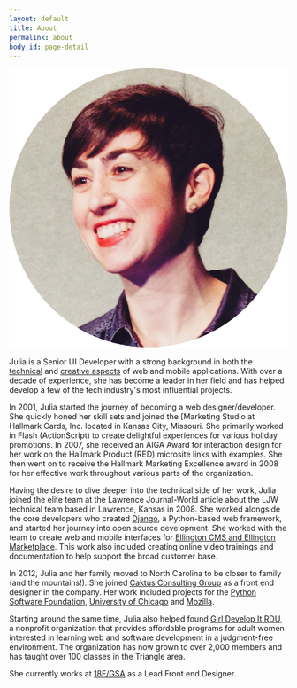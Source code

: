 ```yaml
---
layout: default
title: About
permalink: about
body_id: page-detail
---
```

<img src="/assets/images/julia-elman.png" alt="Julia Elman" class="profile">

<p>Julia is a Senior UI Developer with a strong background in both the <a href="https://github.com/juliaelman/">technical</a> and <a href="https://dribbble.com/juliaelman/">creative aspects</a> of web and mobile applications. With over a decade of experience, she has become a leader in her field and has helped develop a few of the tech industry's most influential projects.</p>


<p>In 2001, Julia started the journey of becoming a web designer/developer. She quickly honed her skill sets and joined the [Marketing Studio at Hallmark Cards, Inc. located in Kansas City, Missouri. She primarily worked in Flash (ActionScript) to create delightful experiences for various holiday promotions. In 2007, she received an AIGA Award for interaction design for her work on the Hallmark Product (RED) microsite links with examples. She then went on to receive the Hallmark Marketing Excellence award in 2008 for her effective work throughout various parts of the organization.</p>

<p>Having the desire to dive deeper into the technical side of her work, Julia joined the elite team at the Lawrence Journal-World article about the LJW technical team based in Lawrence, Kansas in 2008. She worked alongside the core developers who created <a href="https://djangoproject.com/">Django</a>, a Python-based web framework, and started her journey into open source development. She worked with the team to create web and mobile interfaces for <a href="http://www.ellingtoncms.com/">Ellington CMS and Ellington Marketplace</a>. This work also included creating online video trainings and documentation to help support the broad customer base.</p>

<p>In 2012, Julia and her family moved to North Carolina to be closer to family (and the mountains!). She joined <a href="https://caktusgroup.com/">Caktus Consulting Group</a> as a front end designer in the company. Her work included projects for the <a href="https://www.python.org/psf/">Python Software Foundation</a>, <a href="http://www.uchicago.edu/">University of Chicago</a> and <a href="https://www.mozilla.org/en-US/">Mozilla</a>.</p>

<p>Starting around the same time, Julia also helped found <a href="https://www.girldevelopit.com/chapters/raleigh-durham">Girl Develop It RDU</a>, a nonprofit organization that provides affordable programs for adult women interested in learning web and software development in a judgment-free environment. The organization has now grown to over 2,000 members and has taught over 100 classes in the Triangle area.</p>

<p>She currently works at <a href="https://18f.gsa.gov/">18F/GSA</a> as a Lead Front end Designer.</p>